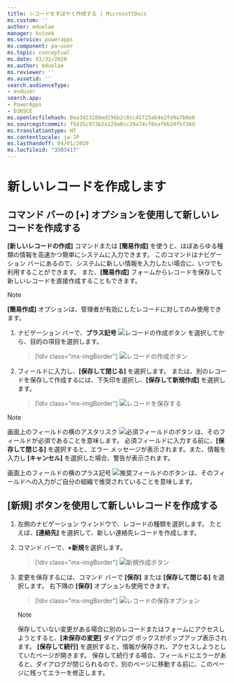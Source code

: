 ```yaml
---
title: レコードをすばやく作成する | MicrosoftDocs
ms.custom: ''
author: mduelae
manager: kvivek
ms.service: powerapps
ms.component: pa-user
ms.topic: conceptual
ms.date: 03/31/2020
ms.author: mduelae
ms.reviewer: ''
ms.assetid: ''
search.audienceType:
- enduser
search.app:
- PowerApps
- D365CE
ms.openlocfilehash: 0aa3d23289ed296b2c8cc45725ab4e2fd9a7b0e0
ms.sourcegitcommit: f5d15c973b2a129a0cc29a74cf8eaf6b24fbf36d
ms.translationtype: HT
ms.contentlocale: ja-JP
ms.lasthandoff: 04/01/2020
ms.locfileid: "3303417"
---
```

# <a name="create-a-new-record"></a>新しいレコードを作成します

## <a name="create-a-new-record-using-the--option-on-the-command-bar"></a>コマンド バーの [+] オプションを使用して新しいレコードを作成する

**[新しいレコードの作成]** コマンドまたは **[簡易作成]** を使うと、ほぼあらゆる種類の情報を高速かつ簡単にシステムに入力できます。 このコマンドはナビゲーション バーにあるので、システムに新しい情報を入力したい場合に、いつでも利用することができます。 また、**[簡易作成]** フォームからレコードを保存して新しいレコードを直接作成することもできます。

> [!NOTE]
> **[簡易作成]** オプションは、管理者が有効にしたレコードに対してのみ使用できます。
    
1. ナビゲーション バーで、**プラス記号** ![レコードの作成ボタン](media/create-record-button.png "レコードの作成ボタン") を選択してから、目的の項目を選択します。  

    > [!div class="mx-imgBorder"] 
    > ![レコードの作成ボタン](media/newrecord1.png "レコードの作成ボタン")
  
2.  フィールドに入力し、**[保存して閉じる]** を選択します。 または、別のレコードを保存して作成するには、下矢印を選択し、**[保存して新規作成]** を選択します。

     > [!div class="mx-imgBorder"] 
     > ![レコードを保存する](media/quick_create.png "レコードを保存する")
  
> [!NOTE]
> 画面上のフィールドの横のアスタリスク ![必須フィールドのボタン](media/required-field-button.png "必須フィールドのボタン") は、そのフィールドが必須であることを意味します。 必須フィールドに入力する前に、**[保存して閉じる]** を選択すると、エラー メッセージが表示されます。また、情報を入力し **[キャンセル]** を選択した場合、警告が表示されます。
>   
> 画面上のフィールドの横のプラス記号 ![推奨フィールドのボタン](media/recommended-field-button.png "推奨フィールドのボタン") は、そのフィールドへの入力がご自分の組織で推奨されていることを意味します。  


## <a name="create-a-new-record-using-the-new-button"></a>[新規] ボタンを使用して新しいレコードを作成する 

1. 左側のナビゲーション ウィンドウで、レコードの種類を選択します。 たとえば、**[連絡先]** を選択して、新しい連絡先レコードを作成します。
2. コマンド バーで、**+新規**を選択します。

    > [!div class="mx-imgBorder"] 
    > ![新規作成ボタン](media/newrecord2.png "新規作成ボタン")
  
3. 変更を保存するには、コマンド バーで **[保存]** または **[保存して閉じる]** を選択します。 右下隅の **[保存]** オプションも使用できます。

    > [!div class="mx-imgBorder"] 
    > ![レコードの保存オプション](media/saveoptionalwaysvisible.png "レコードの保存オプション")

   > [!NOTE]
   > 保存していない変更がある場合に別のレコードまたはフォームにアクセスしようとすると、**[未保存の変更]** ダイアログ ボックスがポップアップ表示されます。 **[保存して続行]** を選択すると、情報が保存され、アクセスしようとしていたページが開きます。 保存して続行する場合、フィールドにエラーがあると、ダイアログが閉じられるので、別のページに移動する前に、このページに残ってエラーを修正します。

 


